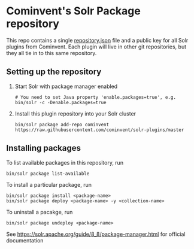 # Cominvent's Solr Package repository

This repo contains a single [repository.json](repository.json) file and a public key for all 
Solr plugins from Cominvent. Each plugin will live in other git repositories, but they all
tie in to this same repository.

## Setting up the repository

1. Start Solr with package manager enabled

       # You need to set Java property 'enable.packages=true', e.g.
       bin/solr -c -Denable.packages=true

2. Install this plugin repository into your Solr cluster

       bin/solr package add-repo cominvent https://raw.githubusercontent.com/cominvent/solr-plugins/master

## Installing packages

To list available packages in this repository, run

    bin/solr package list-available

To install a particular package, run

    bin/solr package install <package-name>
    bin/solr package deploy <package-name> -y <collection-name>

To uninstall a pacakge, run

    bin/solr package undeploy <package-name>

See https://solr.apache.org/guide/8_8/package-manager.html for official documentation